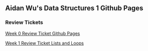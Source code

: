 ## Aidan Wu's Data Structures 1 Github Pages

### Review Tickets

[Week 0 Review Ticket Github Pages](https://github.com/aidanywu/apcsptri3/issues/2) 

[Week 1 Review Ticket Lists and Loops](https://github.com/aidanywu/apcsptri3/issues/3)
